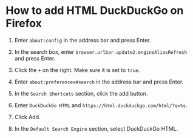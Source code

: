 # How to add HTML DuckDuckGo on Firefox

1. Enter `about:config` in the address bar and press Enter.

2. In the search box, enter `browser.urlbar.update2.engineAliasRefresh` and press Enter.

3. Click the `+` on the right. Make sure it is set to `true`.

4. Enter `about:preferences#search` in the address bar and press Enter.

5. In the `Search Shortcuts` section, click the add button.

6. Enter `DuckDuckGo HTML` and `https://html.duckduckgo.com/html/?q=%s`.

7. Click Add.

8. In the `Default Search Engine` section, select DuckDuckGo HTML.
